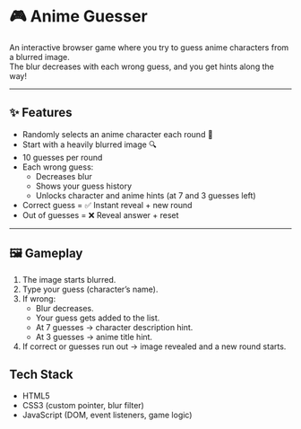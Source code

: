 # 🎮 Anime Guesser

An interactive browser game where you try to guess anime characters from a blurred image.  
The blur decreases with each wrong guess, and you get hints along the way!

---

## ✨ Features
- Randomly selects an anime character each round 🎲
- Start with a heavily blurred image 🔍
- 10 guesses per round
- Each wrong guess:
  - Decreases blur
  - Shows your guess history
  - Unlocks character and anime hints (at 7 and 3 guesses left)
- Correct guess = ✅ Instant reveal + new round
- Out of guesses = ❌ Reveal answer + reset

---

## 🖼️ Gameplay
1. The image starts blurred.
2. Type your guess (character’s name).
3. If wrong:
   - Blur decreases.
   - Your guess gets added to the list.
   - At 7 guesses → character description hint.
   - At 3 guesses → anime title hint.
4. If correct or guesses run out → image revealed and a new round starts.

## Tech Stack
- HTML5
- CSS3 (custom pointer, blur filter)
- JavaScript (DOM, event listeners, game logic)